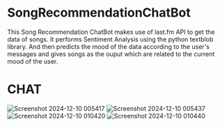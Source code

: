 # SongRecommendationChatBot
This Song Recommendation ChatBot makes use of last.fm API to get the data of songs.
It performs Sentiment Analysis using the python textblob library.
And then predicts the mood of the data according to the user's messages and gives songs as the ouput which are related to the current mood of the user. 
# CHAT
![Screenshot 2024-12-10 005417](https://github.com/user-attachments/assets/65a8162c-a5e1-41c2-9b63-52fd309012e8)
![Screenshot 2024-12-10 005437](https://github.com/user-attachments/assets/17b9f80a-c6d3-4a65-829e-12c1e413ff70)
![Screenshot 2024-12-10 010420](https://github.com/user-attachments/assets/b206327d-d601-4893-9dd3-9a3b166e3b6e)
![Screenshot 2024-12-10 010440](https://github.com/user-attachments/assets/936c5145-d492-4753-81e8-b0491225b530)
